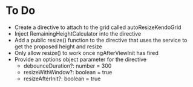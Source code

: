 # To Do
- Create a directive to attach to the grid called autoResizeKendoGrid
- Inject RemainingHeightCalculator into the directive
- Add a public resize() function to the directive that uses the service to get the proposed height and resize
- Only allow resize() to work once ngAfterViewInit has fired
- Provide an options object parameter for the directive
  - debounceDuration?: number = 300
  - resizeWithWindow?: boolean = true
  - resizeAfterInit?: boolean = true

